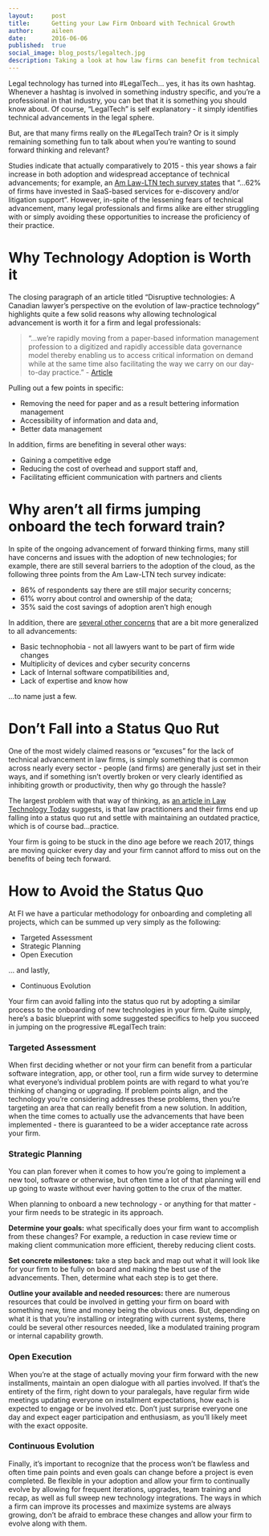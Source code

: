 ```yaml
---
layout:     post
title:      Getting your Law Firm Onboard with Technical Growth
author:     aileen
date:       2016-06-06
published:  true
social_image: blog_posts/legaltech.jpg
description: Taking a look at how law firms can benefit from technical growth, the barriers that prevent widespread adoption and how to avoid these barriers using a concrete methodology. 
---
```


Legal technology has turned into #LegalTech… yes, it has its own hashtag.  Whenever a hashtag is involved in something industry specific, and you’re a professional in that industry, you can bet that it is something you should know about.  Of course, “LegalTech” is self explanatory - it simply identifies technical advancements in the legal sphere. 

But, are that many firms really on the #LegalTech train? Or is it simply remaining something fun to talk about when you’re wanting to sound forward thinking and relevant? 

Studies indicate that actually comparatively to 2015 - this year shows a fair increase in both adoption and widespread acceptance of technical advancements; for example, an [Am Law-LTN tech survey states] that “...62% of firms have invested in SaaS-based services for e-discovery and/or litigation support”. However, in-spite of the lessening fears of technical advancement, many legal professionals and firms alike are either struggling with or simply avoiding these opportunities to increase the proficiency of their practice. 

[Am Law-LTN tech survey states]:<http://businessoflawblog.com/2016/02/am-law-tech-survey/>   

<!--more-->
# Why Technology Adoption is Worth it

The closing paragraph of an article titled “Disruptive technologies: A Canadian lawyer’s perspective on the evolution of law-practice technology” highlights quite a few solid reasons why allowing technological advancement is worth it for a firm and legal professionals:

>“...we’re rapidly moving from a paper-based information management profession to a digitized and rapidly accessible data governance model thereby enabling us to access critical information on demand while at the same time also facilitating the way we carry on our day-to-day practice.” - [Article]

[Article]: <http://www.itbusiness.ca/blog/disruptive-technologies-a-canadian-lawyers-perspective-on-the-evolution-of-law-practice-technology-from-the-70s-to-present/56454>
Pulling out a few points in specific: 

- Removing the need for paper and as a result bettering information management 
- Accessibility of information and data and,
- Better data management 

In addition, firms are benefiting in several other ways:
 
- Gaining a competitive edge
- Reducing the cost of overhead and support staff and,
- Facilitating efficient communication with partners and clients 

# Why aren’t all firms jumping onboard the tech forward train? 

In spite of the ongoing advancement of forward thinking firms, many still have concerns and issues with the adoption of new technologies; for example, there are still several barriers to the adoption of the cloud, as the following three points from the Am Law-LTN tech survey indicate: 

- 86% of respondents say there are still major security concerns;
- 61% worry about control and ownership of the data;
- 35% said the cost savings of adoption aren’t high enough

In addition, there are [several other concerns] that are a bit more generalized to all advancements: 

- Basic technophobia - not all lawyers want to be part of firm wide changes
- Multiplicity of devices and cyber security concerns  
- Lack of Internal software compatibilities and,
- Lack of expertise and know how

...to name just a few. 

[several other concerns]: <http://raconteur.net/business/law-is-going-mobile>

# Don’t Fall into a Status Quo Rut

One of the most widely claimed reasons or “excuses” for the lack of technical advancement in law firms, is simply something that is common across nearly every sector - people (and firms) are generally just set in their ways, and if something isn’t overtly broken or very clearly identified as inhibiting growth or productivity, then why go through the hassle? 

The largest problem with that way of thinking, as [an article in Law Technology Today] suggests, is that law practitioners and their firms end up falling into a status quo rut and settle with maintaining an outdated practice, which is of course bad...practice.

Your firm is going to be stuck in the dino age before we reach 2017, things are moving quicker every day and your firm cannot afford to miss out on the benefits of being tech forward. 

[an article in Law Technology Today]:<http://www.lawtechnologytoday.org/2016/06/law-firm-stuck-technology-status-quo-bqe/> 
# How to Avoid the Status Quo

At FI we have a particular methodology for onboarding and completing all projects, which can be summed up very simply as the following: 
- Targeted Assessment
- Strategic Planning
- Open Execution

… and lastly, 

- Continuous Evolution

Your firm can avoid falling into the status quo rut by adopting a similar process to the onboarding of new technologies in your firm.  Quite simply, here’s a basic blueprint with some suggested specifics to help you succeed in jumping on the progressive #LegalTech train: 

### **Targeted Assessment** 

When first deciding whether or not your firm can benefit from a particular software integration, app, or other tool, run a firm wide survey to determine what everyone’s individual problem points are with regard to what you’re thinking of changing or upgrading.  If problem points align, and the technology you’re considering addresses these problems, then you’re targeting an area that can really benefit from a new solution.  In addition, when the time comes to actually use the advancements that have been implemented - there is guaranteed to be a wider acceptance rate across your firm. 

### **Strategic Planning** 

You can plan forever when it comes to how you’re going to implement a new tool, software or otherwise, but often time a lot of that planning will end up going to waste without ever having gotten to the crux of the matter.  

When planning to onboard a new technology - or anything for that matter - your firm needs to be strategic in its approach. 

**Determine your goals:** what specifically does your firm want to accomplish from these changes? For example, a reduction in case review time or making client communication more efficient, thereby reducing client costs.  

**Set concrete milestones:** take a step back and map out what it will look like for your firm to be fully on board and making the best use of the advancements. Then, determine what each step is to get there. 

**Outline your available and needed resources:** there are numerous resources that could be involved in getting your firm on board with something new, time and money being the obvious ones. But, depending on what it is that you’re installing or integrating with current systems, there could be several other resources needed, like a modulated training program or internal capability growth. 

### **Open Execution** 

When you’re at the stage of actually moving your firm forward with the new installments, maintain an open dialogue with all parties involved. If that’s the entirety of the firm, right down to your paralegals, have regular firm wide meetings updating everyone on installment expectations, how each is expected to engage or be involved etc.  Don’t just surprise everyone one day and expect eager participation and enthusiasm, as you’ll likely meet with the exact opposite. 

### **Continuous Evolution**
Finally, it’s important to recognize that the process won’t be flawless and often time pain points and even goals can change before a project is even completed.  Be flexible in your adoption and allow your firm to continually evolve by allowing for frequent iterations, upgrades, team training and recap, as well as full sweep new technology integrations. The ways in which a firm can improve its processes and maximize systems are always growing, don’t be afraid to embrace these changes and allow your firm to evolve along with them. 


